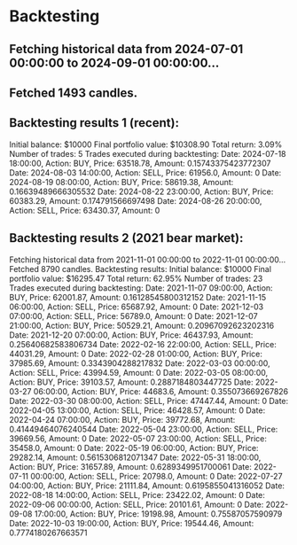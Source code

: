 # Backtesting
## Fetching historical data from 2024-07-01 00:00:00 to 2024-09-01 00:00:00...
## Fetched 1493 candles.

## Backtesting results 1 (recent):

Initial balance: $10000
Final portfolio value: $10308.90
Total return: 3.09%
Number of trades: 5
Trades executed during backtesting:
Date: 2024-07-18 18:00:00, Action: BUY, Price: 63518.78, Amount: 0.15743375423772307
Date: 2024-08-03 14:00:00, Action: SELL, Price: 61956.0, Amount: 0
Date: 2024-08-19 08:00:00, Action: BUY, Price: 58619.38, Amount: 0.16639489666305532
Date: 2024-08-22 23:00:00, Action: BUY, Price: 60383.29, Amount: 0.174791566697498
Date: 2024-08-26 20:00:00, Action: SELL, Price: 63430.37, Amount: 0

## Backtesting results 2 (2021 bear market):

Fetching historical data from 2021-11-01 00:00:00 to 2022-11-01 00:00:00...
Fetched 8790 candles.
Backtesting results:
Initial balance: $10000
Final portfolio value: $16295.47
Total return: 62.95%
Number of trades: 23
Trades executed during backtesting:
Date: 2021-11-07 09:00:00, Action: BUY, Price: 62001.87, Amount: 0.16128545800312152
Date: 2021-11-15 06:00:00, Action: SELL, Price: 65687.92, Amount: 0
Date: 2021-12-03 07:00:00, Action: SELL, Price: 56789.0, Amount: 0
Date: 2021-12-07 21:00:00, Action: BUY, Price: 50529.21, Amount: 0.20967092623202316
Date: 2021-12-20 07:00:00, Action: BUY, Price: 46437.93, Amount: 0.25640682583806734
Date: 2022-02-16 22:00:00, Action: SELL, Price: 44031.29, Amount: 0
Date: 2022-02-28 01:00:00, Action: BUY, Price: 37985.69, Amount: 0.3343904288217832
Date: 2022-03-03 00:00:00, Action: SELL, Price: 43994.59, Amount: 0
Date: 2022-03-05 08:00:00, Action: BUY, Price: 39103.57, Amount: 0.2887184803447725
Date: 2022-03-27 06:00:00, Action: BUY, Price: 44683.6, Amount: 0.355073669267826
Date: 2022-03-30 08:00:00, Action: SELL, Price: 47447.44, Amount: 0
Date: 2022-04-05 13:00:00, Action: SELL, Price: 46428.57, Amount: 0
Date: 2022-04-24 07:00:00, Action: BUY, Price: 39772.68, Amount: 0.41449464076240544
Date: 2022-05-04 23:00:00, Action: SELL, Price: 39669.56, Amount: 0
Date: 2022-05-07 23:00:00, Action: SELL, Price: 35458.0, Amount: 0
Date: 2022-05-19 06:00:00, Action: BUY, Price: 29282.14, Amount: 0.5615306812071347
Date: 2022-05-31 18:00:00, Action: BUY, Price: 31657.89, Amount: 0.6289349951700061
Date: 2022-07-11 00:00:00, Action: SELL, Price: 20798.0, Amount: 0
Date: 2022-07-27 04:00:00, Action: BUY, Price: 21111.84, Amount: 0.6195855041316052
Date: 2022-08-18 14:00:00, Action: SELL, Price: 23422.02, Amount: 0
Date: 2022-09-06 00:00:00, Action: SELL, Price: 20101.61, Amount: 0
Date: 2022-09-08 17:00:00, Action: BUY, Price: 19198.98, Amount: 0.75587057590979
Date: 2022-10-03 19:00:00, Action: BUY, Price: 19544.46, Amount: 0.7774180267663571